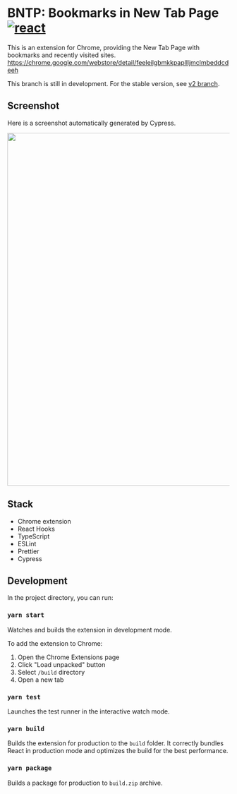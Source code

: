 # BNTP: Bookmarks in New Tab Page [![react](https://github.com/int128/bntp/actions/workflows/react.yaml/badge.svg)](https://github.com/int128/bntp/actions/workflows/react.yaml)

This is an extension for Chrome, providing the New Tab Page with bookmarks and recently visited sites.
https://chrome.google.com/webstore/detail/feeleilgbmkkpapllljmclmbeddcdeeh

This branch is still in development.
For the stable version, see [v2 branch](https://github.com/int128/bntp/tree/v2).

## Screenshot

Here is a screenshot automatically generated by Cypress.

<img width="800" src="https://raw.githubusercontent.com/wiki/int128/bntp/main/cypress/screenshots/App.cy.tsx/App%20--%20mounts.png">

## Stack

- Chrome extension
- React Hooks
- TypeScript
- ESLint
- Prettier
- Cypress

## Development

In the project directory, you can run:

### `yarn start`

Watches and builds the extension in development mode.

To add the extension to Chrome:

1. Open the Chrome Extensions page
1. Click "Load unpacked" button
1. Select `/build` directory
1. Open a new tab

### `yarn test`

Launches the test runner in the interactive watch mode.

### `yarn build`

Builds the extension for production to the `build` folder.
It correctly bundles React in production mode and optimizes the build for the best performance.

### `yarn package`

Builds a package for production to `build.zip` archive.
